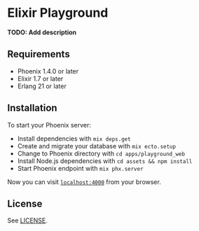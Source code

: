 # Elixir Playground

**TODO: Add description**

## Requirements

* Phoenix 1.4.0 or later
* Elixir 1.7 or later
* Erlang 21 or later

## Installation

To start your Phoenix server:

  * Install dependencies with `mix deps.get`
  * Create and migrate your database with `mix ecto.setup`
  * Change to Phoenix directory with `cd apps/playground_web`
  * Install Node.js dependencies with `cd assets && npm install`
  * Start Phoenix endpoint with `mix phx.server`

Now you can visit [`localhost:4000`](http://localhost:4000) from your browser.

## License

See [LICENSE](LICENSE).
